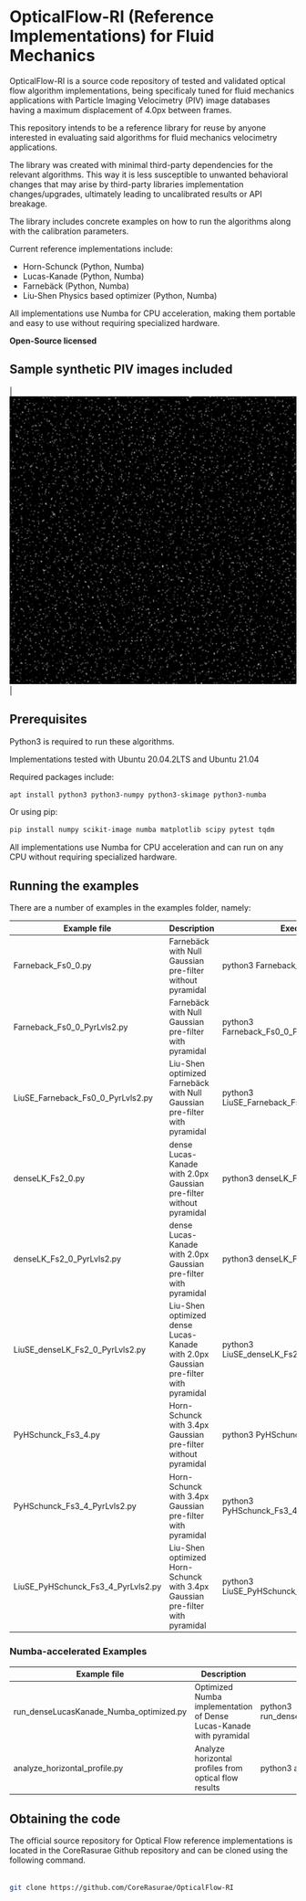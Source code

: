 # OpticalFlow-RI (Reference Implementations) for Fluid Mechanics

OpticalFlow-RI is a source code repository of tested and validated optical flow algorithm implementations, being specificaly tuned for fluid mechanics applications with Particle Imaging Velocimetry (PIV) image databases having a maximum displacement of 4.0px between frames.

This repository intends to be a reference library for reuse by anyone interested in evaluating said algorithms for fluid mechanics velocimetry applications.

The library was created with minimal third-party dependencies for the relevant algorithms. This way it is less susceptible to unwanted behavioral changes that may arise by third-party libraries implementation changes/upgrades, ultimately leading to uncalibrated results or API breakage.

The library includes concrete examples on how to run the algorithms along with the calibration parameters.


Current reference implementations include:
- Horn-Schunck (Python, Numba)
- Lucas-Kanade (Python, Numba)
- Farnebäck (Python, Numba)
- Liu-Shen Physics based optimizer (Python, Numba)

All implementations use Numba for CPU acceleration, making them portable and easy to use without requiring specialized hardware.


**Open-Source licensed**

## Sample synthetic PIV images included

| ![Poiseuille flow](https://github.com/CoreRasurae/OpticalFlow-RI/raw/master/gifs/parabolic01.gif) |

## Prerequisites
Python3 is required to run these algorithms.

Implementations tested with Ubuntu 20.04.2LTS and Ubuntu 21.04

Required packages include:
```bash
apt install python3 python3-numpy python3-skimage python3-numba
```

Or using pip:
```bash
pip install numpy scikit-image numba matplotlib scipy pytest tqdm
```

All implementations use Numba for CPU acceleration and can run on any CPU without requiring specialized hardware.

## Running the examples
There are a number of examples in the examples folder, namely:

| Example file                      | Description                                                                        | Execute                                   |
|-----------------------------------|------------------------------------------------------------------------------------|-------------------------------------------|
| Farneback_Fs0_0.py                | Farnebäck with Null Gaussian pre-filter without pyramidal                          | python3 Farneback_Fs0_0.py                |
| Farneback_Fs0_0_PyrLvls2.py       | Farnebäck with Null Gaussian pre-filter with pyramidal                             | python3 Farneback_Fs0_0_PyrLvls2.py       |
| LiuSE_Farneback_Fs0_0_PyrLvls2.py | Liu-Shen optimized Farnebäck with Null Gaussian pre-filter with pyramidal          | python3 LiuSE_Farneback_Fs0_0_PyrLvls2.py |
| denseLK_Fs2_0.py                  | dense Lucas-Kanade with 2.0px Gaussian pre-filter without pyramidal                | python3 denseLK_Fs2_0.py                  |
| denseLK_Fs2_0_PyrLvls2.py         | dense Lucas-Kanade with 2.0px Gaussian pre-filter with pyramidal                   | python3 denseLK_Fs2_0_PyrLvls2.py         |
| LiuSE_denseLK_Fs2_0_PyrLvls2.py   | Liu-Shen optimized dense Lucas-Kanade with 2.0px Gaussian pre-filter with pyramidal| python3 LiuSE_denseLK_Fs2_0_PyrLvls2.py   |
| PyHSchunck_Fs3_4.py               | Horn-Schunck with 3.4px Gaussian pre-filter without pyramidal                      | python3 PyHSchunck_Fs3_4.py               |
| PyHSchunck_Fs3_4_PyrLvls2.py      | Horn-Schunck with 3.4px Gaussian pre-filter with pyramidal                         | python3 PyHSchunck_Fs3_4_PyrLvls2.py      |
| LiuSE_PyHSchunck_Fs3_4_PyrLvls2.py| Liu-Shen optimized Horn-Schunck with 3.4px Gaussian pre-filter with pyramidal      | python3 LiuSE_PyHSchunck_Fs3_4_PyrLvls2.py|

### Numba-accelerated Examples

| Example file                           | Description                                                                | Execute                                        |
|----------------------------------------|----------------------------------------------------------------------------|------------------------------------------------|
| run_denseLucasKanade_Numba_optimized.py | Optimized Numba implementation of Dense Lucas-Kanade with pyramidal       | python3 run_denseLucasKanade_Numba_optimized.py |
| analyze_horizontal_profile.py          | Analyze horizontal profiles from optical flow results                      | python3 analyze_horizontal_profile.py          |


## Obtaining the code

The official source repository for Optical Flow reference implementations is located in the CoreRasurae Github repository and can be cloned using the following command.

```bash

git clone https://github.com/CoreRasurae/OpticalFlow-RI
```

